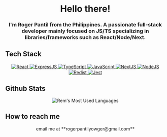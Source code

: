 <h1 align="center">Hello there!</h1>
<h3 align="center">I'm Roger Pantil from the Philippines. A passionate full-stack developer mainly focused on JS/TS specializing in libraries/frameworks such as React/Node/Next.</h3>

## Tech Stack

<div align="center">
  <a href="#" target="_blank">
    <img
         align="center"
         src="https://img.shields.io/badge/React-20232A?style=for-the-badge&logo=react&logoColor=61DAFB"
         alt="React"
    />
  </a>
  <a href="#" target="_blank">
    <img
         align="center"
         src="https://img.shields.io/badge/Express.js-000000?style=for-the-badge&logo=express&logoColor=white"
         alt="ExpressJS"
    />
  </a>
  <a href="#" target="_blank">
    <img
         align="center"
         src="https://img.shields.io/badge/TypeScript-007ACC?style=for-the-badge&logo=typescript&logoColor=white"
         alt="TypeScript"
    />
  </a>
  <a href="#" target="_blank">
    <img
         align="center"
         src="https://img.shields.io/badge/JavaScript-F7DF1E?style=for-the-badge&logo=javascript&logoColor=black"
         alt="JavaScript"
    />
  </a>
  <a href="#" target="_blank">
    <img
         align="center"
         src="https://img.shields.io/badge/next.js-000000?style=for-the-badge&logo=next-dot-js&logoColor=white"
         alt="NextJS"
    />
  </a>
  <a href="#" target="_blank">
    <img
         align="center"
         src="https://img.shields.io/badge/Node.js-43853D?style=for-the-badge&logo=node-dot-js&logoColor=white"
         alt="NodeJS"
    />
  </a>
  <a href="#" target="_blank">
    <img
         align="center"
         src="https://img.shields.io/badge/redis-%23DD0031.svg?&style=for-the-badge&logo=redis&logoColor=white"
         alt="Redist"
    />
  </a>
  <a href="#" target="_blank">
    <img
         align="center"
         src="https://img.shields.io/badge/Jest-323330?style=for-the-badge&logo=Jest&logoColor=white"
         alt="Jest"
    />
  </a>
</div>

## Github Stats

<div align="center">
  <img
     align="center"
     src="https://github-readme-stats.vercel.app/api/top-langs/?username=Yowger&theme=default&hide=css,html,vim%20script&langs_count=7"
     alt="Rem's Most Used Languages"
  />
</div>

## How to reach me

<div align="center">
  email me at **rogerpantilyowger@gmail.com**
</div>
